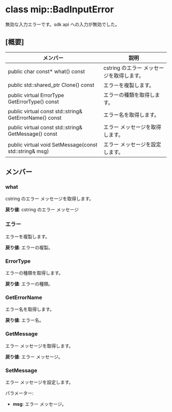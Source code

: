 # <a name="class-mipbadinputerror"></a>class mip::BadInputError 
無効な入力エラーです。sdk api への入力が無効でした。
  
## <a name="summary"></a>[概要]
 メンバー                        | 説明                                
--------------------------------|---------------------------------------------
 public char const* what() const  |  cstring のエラー メッセージを取得します。
public std::shared_ptr<Error> Clone() const  |  エラーを複製します。
 public virtual ErrorType GetErrorType() const  |  エラーの種類を取得します。
 public virtual const std::string& GetErrorName() const  |  エラー名を取得します。
 public virtual const std::string& GetMessage() const  |  エラー メッセージを取得します。
 public virtual void SetMessage(const std::string& msg)  |  エラー メッセージを設定します。
  
## <a name="members"></a>メンバー
  
### <a name="what"></a>what
cstring のエラー メッセージを取得します。

  
**戻り値**: cstring のエラー メッセージ
  
### <a name="error"></a>エラー
エラーを複製します。

  
**戻り値**: エラーの複製。
  
### <a name="errortype"></a>ErrorType
エラーの種類を取得します。

  
**戻り値**: エラーの種類。
  
### <a name="geterrorname"></a>GetErrorName
エラー名を取得します。

  
**戻り値**: エラー名。
  
### <a name="getmessage"></a>GetMessage
エラー メッセージを取得します。

  
**戻り値**: エラー メッセージ。
  
### <a name="setmessage"></a>SetMessage
エラー メッセージを設定します。

パラメーター:  
* **msg**: エラー メッセージ。

